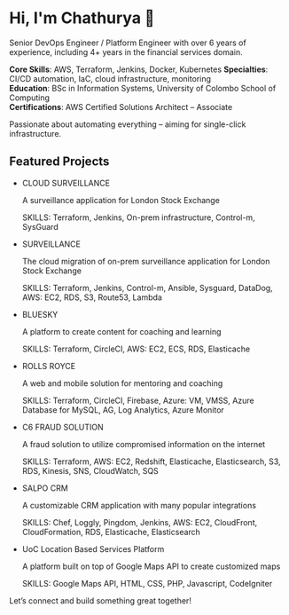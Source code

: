 # Hi, I'm Chathurya 👋

Senior DevOps Engineer / Platform Engineer with over 6 years of experience, including 4+ years in the financial services domain.

 **Core Skills**: AWS, Terraform, Jenkins, Docker, Kubernetes
 **Specialties**: CI/CD automation, IaC, cloud infrastructure, monitoring  
 **Education**: BSc in Information Systems, University of Colombo School of Computing  
 **Certifications**: AWS Certified Solutions Architect – Associate

Passionate about automating everything – aiming for single-click infrastructure.

## Featured Projects
- CLOUD SURVEILLANCE
  
  A surveillance application for London Stock Exchange
  
  SKILLS: Terraform, Jenkins, On-prem infrastructure, Control-m, SysGuard
  
- SURVEILLANCE

  The cloud migration of on-prem surveillance application for London Stock Exchange
  
  SKILLS: Terraform, Jenkins, Control-m, Ansible, Sysguard, DataDog, AWS: EC2, RDS, S3, Route53, Lambda
  
- BLUESKY
  
  A platform to create content for coaching and learning
  
  SKILLS: Terraform, CircleCI, AWS: EC2, ECS, RDS, Elasticache
  
- ROLLS ROYCE
  
  A web and mobile solution for mentoring and coaching
  
  SKILLS: Terraform, CircleCI, Firebase, Azure: VM, VMSS, Azure Database for MySQL, AG, Log Analytics, Azure Monitor
  
- C6 FRAUD SOLUTION
  
  A fraud solution to utilize compromised information on the internet
  
  SKILLS: Terraform, AWS: EC2, Redshift, Elasticache, Elasticsearch, S3, RDS, Kinesis, SNS, CloudWatch, SQS
  
- SALPO CRM
  
  A customizable CRM application with many popular integrations
  
  SKILLS: Chef, Loggly, Pingdom, Jenkins, AWS: EC2, CloudFront, CloudFormation, RDS, Elasticache, Elasticsearch
  
- UoC Location Based Services Platform
  
  A platform built on top of Google Maps API to create customized maps
  
  SKILLS: Google Maps API, HTML, CSS, PHP, Javascript, CodeIgniter

Let’s connect and build something great together!

